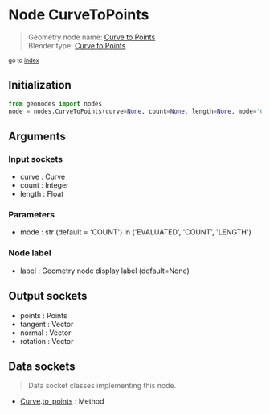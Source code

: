 
# Node CurveToPoints

> Geometry node name: [Curve to Points](https://docs.blender.org/manual/en/latest/modeling/geometry_nodes/curve/curve_to_points.html)<br>
  Blender type: [Curve to Points](https://docs.blender.org/api/current/bpy.types.GeometryNodeCurveToPoints.html)
  
<sub>go to [index](/docs/index.md)</sub>

Initialization
--------------

```python
from geonodes import nodes
node = nodes.CurveToPoints(curve=None, count=None, length=None, mode='COUNT', label=None)
```



## Arguments


### Input sockets

- curve : Curve
- count : Integer
- length : Float

### Parameters

- mode : str (default = 'COUNT') in ('EVALUATED', 'COUNT', 'LENGTH')

### Node label

- label : Geometry node display label (default=None)

## Output sockets

- points : Points
- tangent : Vector
- normal : Vector
- rotation : Vector

## Data sockets

> Data socket classes implementing this node.
  
  
- [Curve](/docs/sockets/Curve.md).[to_points](/docs/sockets/Curve.md#to_points) : Method
  
